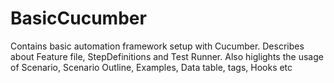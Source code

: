# BasicCucumber
Contains basic automation framework setup with Cucumber.
Describes about Feature file, StepDefinitions and Test Runner.
Also higlights the usage of Scenario, Scenario Outline, Examples, Data table, tags, Hooks etc
